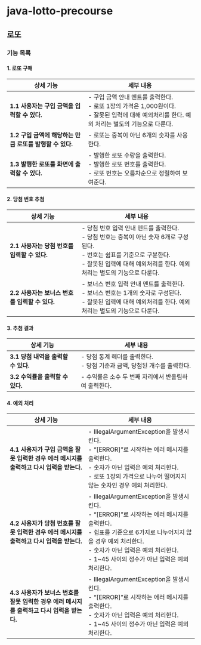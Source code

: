 # java-lotto-precourse

## 로또

### 기능 목록

#### 1. 로또 구매

| 상세 기능                                | 세부 내용                                                                                           |
|--------------------------------------|-------------------------------------------------------------------------------------------------|
| **1.1 사용자는 구입 금액을 입력할 수 있다.**        | - 구입 금액 안내 멘트를 출력한다.<br/>- 로또 1장의 가격은 1,000원이다.<br/>- 잘못된 입력에 대해 예외처리를 한다. 예외 처리는 별도의 기능으로 다룬다. |
| **1.2 구입 금액에 해당하는 만큼 로또를 발행할 수 있다.** | - 로또는 중복이 아닌 6개의 숫자를 사용한다.                                                                      |
| **1.3 발행한 로또를 화면에 출력할 수 있다.**        | - 발행한 로또 수량을 출력한다.<br/>- 발행한 로또 번호를 출력한다.<br/>- 로또 번호는 오름차순으로 정렬하여 보여준다.                        |

#### 2. 당첨 번호 추첨

| 상세 기능                          | 세부 내용                                                                                                                             |
|--------------------------------|-----------------------------------------------------------------------------------------------------------------------------------|
| **2.1 사용자는 당첨 번호를 입력할 수 있다.**  | - 당첨 번호 입력 안내 멘트를 출력한다.<br/>- 당첨 번호는 중복이 아닌 숫자 6개로 구성된다.<br/>- 번호는 쉼표를 기준으로 구분한다.<br/>- 잘못된 입력에 대해 예외처리를 한다. 예외 처리는 별도의 기능으로 다룬다. |
| **2.2 사용자는 보너스 번호를 입력할 수 있다.** | - 보너스 번호 입력 안내 멘트를 출력한다.<br/>- 보너스 번호는 1개의 숫자로 구성된다.<br/>- 잘못된 입력에 대해 예외처리를 한다. 예외 처리는 별도의 기능으로 다룬다.                              |

#### 3. 추첨 결과

| 상세 기능                    | 세부 내용                                            |
|--------------------------|--------------------------------------------------|
| **3.1 당첨 내역을 출력할 수 있다.** | - 당첨 통계 헤더를 출력한다.<br/>- 당첨 기준과 금액, 당첨된 개수를 출력한다. |
| **3.2 수익률을 출력할 수 있다.**   | - 수익률은 소수 두 번째 자리에서 반올림하여 출력한다.                  |

#### 4. 예외 처리

| 상세 기능                                                   | 세부 내용                                                                                                                                                                        |
|---------------------------------------------------------|------------------------------------------------------------------------------------------------------------------------------------------------------------------------------|
| **4.1 사용자가 구입 금액을 잘못 입력한 경우 에러 메시지를 출력하고 다시 입력을 받는다.**  | - IllegalArgumentException을 발생시킨다.<br/>- “[ERROR]”로 시작하는 에러 메시지를 출력한다.<br/>- 숫자가 아닌 입력은 예외 처리한다.<br/>- 로또 1장의 가격으로 나누어 떨어지지 않는 숫자인 경우 예외 처리한다.                               |
| **4.2 사용자가 당첨 번호를 잘못 입력한 경우 에러 메시지를 출력하고 다시 입력을 받는다.**  | - IllegalArgumentException을 발생시킨다.<br/>- “[ERROR]”로 시작하는 에러 메시지를 출력한다.<br/>- 쉼표를 기준으로 6가지로 나누어지지 않을 경우 예외 처리한다.<br/>- 숫자가 아닌 입력은 예외 처리한다.<br/>- 1~45 사이의 정수가 아닌 입력은 예외 처리한다. |
| **4.3 사용자가 보너스 번호를 잘못 입력한 경우 에러 메시지를 출력하고 다시 입력을 받는다.** | - IllegalArgumentException을 발생시킨다.<br/>- “[ERROR]”로 시작하는 에러 메시지를 출력한다.<br/>- 숫자가 아닌 입력은 예외 처리한다.<br/>- 1~45 사이의 정수가 아닌 입력은 예외 처리한다.                                          |
